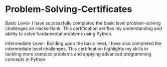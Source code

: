 # Problem-Solving-Certificates

Basic Level-
I have successfully completed the basic level problem-solving challenges on HackerRank. This certification verifies my understanding and ability to solve fundamental problems using Python.

Intermediate Level-
Building upon the basic level, I have also completed the intermediate level challenges. This certification highlights my skills in tackling more complex problems and applying advanced programming concepts in Python
